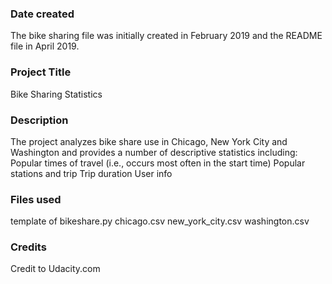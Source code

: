 ### Date created
The bike sharing file was initially created in February 2019 and the README file in April 2019.

### Project Title
Bike Sharing Statistics 

### Description
The project analyzes bike share use in Chicago, New York City and Washington and provides a number of descriptive statistics including:
Popular times of travel (i.e., occurs most often in the start time)
Popular stations and trip
Trip duration
User info

### Files used
template of bikeshare.py
chicago.csv
new_york_city.csv
washington.csv

### Credits
Credit to Udacity.com

